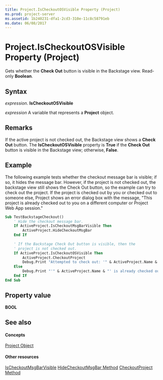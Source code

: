 ```yaml
---
title: Project.IsCheckoutOSVisible Property (Project)
ms.prod: project-server
ms.assetid: 1b240231-dfa1-2cd3-310e-11c8c58791eb
ms.date: 06/08/2017
---
```



# Project.IsCheckoutOSVisible Property (Project)
Gets whether the  **Check Out** button is visible in the Backstage view. Read-only **Boolean**.

## Syntax

 _expression_. **IsCheckoutOSVisible**

 _expression_ A variable that represents a **Project** object.


## Remarks

If the active project is not checked out, the Backstage view shows a  **Check Out** button. The **IsCheckoutOSVisible** property is **True** if the **Check Out** button is visible in the Backstage view; otherwise, **False**.


## Example

The following example tests whether the checkout message bar is visible; if so, it hides the message bar. However, if the project is not checked out, the backstage view still shows the Check Out button, so the example can try to check out the project. If the project is checked out by you or checked out to someone else, Project shows an error dialog box with the message, "This project is already checked out to you on a different computer or Project Web App session."


```vb
Sub TestBackstageCheckout()
    ' Hide the checkout message bar.
    If ActiveProject.IsCheckoutMsgBarVisible Then
        ActiveProject.HideCheckoutMsgBar
    End If
    
    ' If the Backstage Check Out button is visible, then the
    ' project is not checked out.
    If ActiveProject.IsCheckoutOSVisible Then
        ActiveProject.CheckoutProject
        Debug.Print "Attempted to check out: '" & ActiveProject.Name & "'"
    Else
        Debug.Print "'" & ActiveProject.Name & "' is already checked out."
    End If
End Sub
```


## Property value

 **BOOL**


## See also


#### Concepts


[Project Object](project-object-project.md)
#### Other resources


[IsCheckoutMsgBarVisible](project-ischeckoutmsgbarvisible-property-project.md)
[HideCheckoutMsgBar Method](project-hidecheckoutmsgbar-method-project.md)
[CheckoutProject Method](project-checkoutproject-method-project.md)
